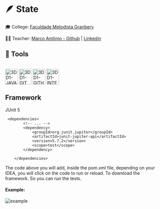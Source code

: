
# 🪶 State



🎓 College: [Faculdade Metodista Granbery](http://granbery.edu.br/)

👨‍🏫 Teacher: [Marco Antônio - Github](https://github.com/marcoaparaujo) | [Linkedin](https://www.linkedin.com/in/marco-ant%C3%B4nio-ara%C3%BAjo/)



## 🧰 Tools

<div style="display: inline_block"><br>
  <img align="center" alt="3DD1-JAVA" height="50" width="40" src="https://cdn.jsdelivr.net/gh/devicons/devicon/icons/java/java-original.svg">
  <img align="center" alt="3DD1-GIT" height="50" width="40" src="https://cdn.jsdelivr.net/gh/devicons/devicon/icons/git/git-original.svg">
  <img align="center" alt="3DD1-GITHUB" height="50" width="40" src="https://cdn.jsdelivr.net/gh/devicons/devicon/icons/github/github-original.svg">
  <img align="center" alt="3DD1-INTELLIJ" height="50" width="40" src="https://cdn.jsdelivr.net/gh/devicons/devicon/icons/intellij/intellij-original.svg">
</div>

## Framework

JUnit 5
```POM
 <dependencies>
        <!-- ... -->
        <dependency>
            <groupId>org.junit.jupiter</groupId>
            <artifactId>junit-jupiter-api</artifactId>
            <version>5.7.2</version>
            <scope>test</scope>
        </dependency>

    </dependencies>
```


The code above you will add, inside the pom.xml file, depending on your IDEA, you will click on the code to run or reload. To download the framework. So you can run the tests.
#### Example: 
![example](https://user-images.githubusercontent.com/56802572/139537465-a8d02743-046c-4da6-8b74-00c7ed53b1d5.png)


